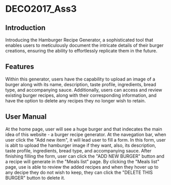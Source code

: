 # DECO2017_Ass3
## Introduction
Introducing the Hamburger Recipe Generator, a sophisticated tool that enables users to meticulously document the intricate details of their burger creations, ensuring the ability to effortlessly replicate them in the future.
## Features
Within this generator, users have the capability to upload an image of a burger along with its name, description, taste profile, ingredients, bread type, and accompanying sauce. Additionally, users can access and review existing burger recipes, along with their corresponding information, and have the option to delete any recipes they no longer wish to retain.
## User Manual
At the home page, user will see a huge burger and that indecates the main idea of this website - a burger recipe generator. At the navegation bar, when user click the "Add new item", it will lead user to fill a form. In this form, user is ablt to upload the hamburger image if they want, also, its description, taste profile, ingredients, bread type, and accompanying sauce. After finishing filling the form, user can click the "ADD NEW BURGER" button and a recipe will generate in the "Meals list" page. By clicking the "Meals list" page, use is able to review the added recipes and when they hover up to any decipe they do not wish to keep, they can click the "DELETE THIS BURGER" button to delete it.
